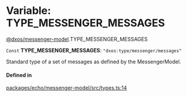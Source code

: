 # Variable: TYPE\_MESSENGER\_MESSAGES

[@dxos/messenger-model](../modules/dxos_messenger_model.md).TYPE_MESSENGER_MESSAGES

 `Const` **TYPE\_MESSENGER\_MESSAGES**: ``"dxos:type/messenger/messages"``

Standard type of a set of messages as defined by the MessengerModel.

#### Defined in

[packages/echo/messenger-model/src/types.ts:14](https://github.com/dxos/dxos/blob/db8188dae/packages/echo/messenger-model/src/types.ts#L14)
